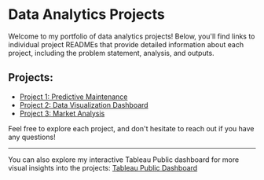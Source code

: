 # Data Analytics Projects

Welcome to my portfolio of data analytics projects! Below, you'll find links to individual project READMEs that provide detailed information about each project, including the problem statement, analysis, and outputs.

## Projects:
- [Project 1: Predictive Maintenance](predictive-tool-maintenance/README.md)
- [Project 2: Data Visualization Dashboard](link_to_project_2_readme)
- [Project 3: Market Analysis](link_to_project_3_readme)

Feel free to explore each project, and don't hesitate to reach out if you have any questions!

---

You can also explore my interactive Tableau Public dashboard for more visual insights into the projects:
[Tableau Public Dashboard](your_tableau_dashboard_link)

